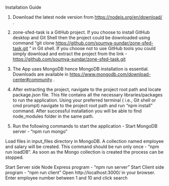 Installation Guide

1) Download the latest node version from https://nodejs.org/en/download/ .

2) zone-sfed-task is a GitHub project.
If you choose to install GitHub desktop and Git Shell then the project could be downloaded using command “git clone  https://github.com/soumya-sundar/zone-sfed-task.git ” in Git shell. 
 If you choose not to use GitHub tools you could simply download and extract the project from the link - https://github.com/soumya-sundar/zone-sfed-task.git

3) The App uses MongoDB hence MongoDB installation is essential. Downloads are available in
     https://www.mongodb.com/download-center#community .

4) After extracting the project, navigate to the project root path and locate package.json file. This file contains all the necessary libraries/packages to run the application. Using your preferred terminal ( i.e., Git shell or cmd prompt) navigate to the project root path and run “npm install” command. After successful installation you will be able to find node_modules folder in the same path.

5) Run the following commands to start the application -
Start MongoDB server - “npm run mongo”

Load files in input_files directory in MongoDB. A collection named employee and salary will be created. This command should be run only once - “npm run loadDB”. As soon as the Mongo collection is created the process can be stopped.

Start Server side Node Express program - “npm run server”
Start Client side program - “npm run client”
Open http://localhost:3000/ in your browser.
Enter employee number between 1 and 10 and click search
